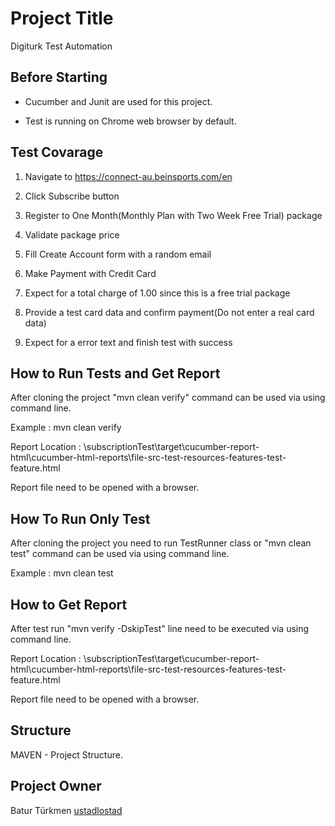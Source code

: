 # Project Title

Digiturk Test Automation

## Before Starting

* Cucumber and Junit are used for this project.

* Test is running on Chrome web browser by default.

## Test Covarage

1) Navigate to https://connect-au.beinsports.com/en

2) Click Subscribe button
 
3) Register to One Month(Monthly Plan with Two Week Free Trial) package
   
4) Validate package price
   
5) Fill Create Account form with a random email

6) Make Payment with Credit Card

7) Expect for a total charge of 1.00 since this is a free trial package

8) Provide a test card data and confirm payment(Do not enter a real card data)

9) Expect for a error text and finish test with success

## How to Run Tests and Get Report

After cloning the project "mvn clean verify" command can be used via using command line.

Example : <projectFolderLocation> mvn clean verify

Report Location : <projectFolderLocation>
\subscriptionTest\target\cucumber-report-html\cucumber-html-reports\file-src-test-resources-features-test-feature.html

Report file need to be opened with a browser.

## How To Run Only Test

After cloning the project you need to run TestRunner class or "mvn clean test" command can be used via using command
line.

Example : <projectFolderLocation> mvn clean test

## How to Get Report

After test run "mvn verify -DskipTest" line need to be executed via using command line.

Report Location : <projectFolderLocation>
\subscriptionTest\target\cucumber-report-html\cucumber-html-reports\file-src-test-resources-features-test-feature.html

Report file need to be opened with a browser.

## Structure

MAVEN - Project Structure.

## Project Owner

Batur Türkmen [ustadlostad](https://github.com/ustadlostad)
